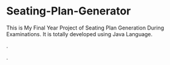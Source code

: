 # Seating-Plan-Generator

This is My Final Year Project of Seating Plan Generation During Examinations. It is totally developed using Java Language.












.




























































































































































































































































































.






































